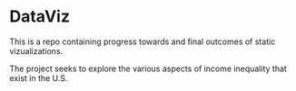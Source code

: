# DataViz
This is a repo containing progress towards and final outcomes of static vizualizations.

The project seeks to explore the various aspects of income inequality that exist in the U.S.
